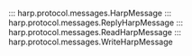 ::: harp.protocol.messages.HarpMessage
::: harp.protocol.messages.ReplyHarpMessage
::: harp.protocol.messages.ReadHarpMessage
::: harp.protocol.messages.WriteHarpMessage
